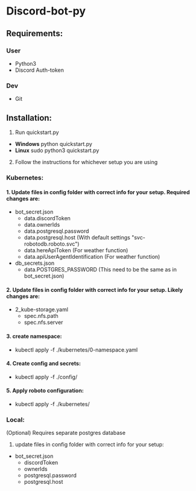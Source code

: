 # Discord-bot-py

## Requirements:

### User
* Python3
* Discord Auth-token

### Dev
* Git

## Installation:

1. Run quickstart.py
  - **Windows** python quickstart.py
  - **Linux** sudo python3 quickstart.py
2. Follow the instructions for whichever setup you are using

### Kubernetes:

#### 1. Update files in config folder with correct info for your setup. Required changes are:
  - bot_secret.json
    - data.discordToken
    - data.ownerIds
    - data.postgresql.password
    - data.postgresql.host (With default settings "svc-robotodb.roboto.svc")
    - data.hereApiToken (For weather function)
    - data.apiUserAgentIdentification (For weather function)
  - db_secrets.json
    - data.POSTGRES_PASSWORD (This need to be the same as in bot_secret.json)
#### 2. Update files in config folder with correct info for your setup. Likely changes are:
  - 2_kube-storage.yaml
    - spec.nfs.path
    - spec.nfs.server
#### 3. create namespace:
  - kubectl apply -f ./kubernetes/0-namespace.yaml
#### 4. Create config and secrets:
  - kubectl apply -f ./config/
#### 5. Apply roboto configuration:
  - kubectl apply -f ./kubernetes/

### Local:
(Optional) Requires separate postgres database

1. update files in config folder with correct info for your setup:
  - bot_secret.json
    - discordToken
    - ownerIds
    - postgresql.password
    - postgresql.host
